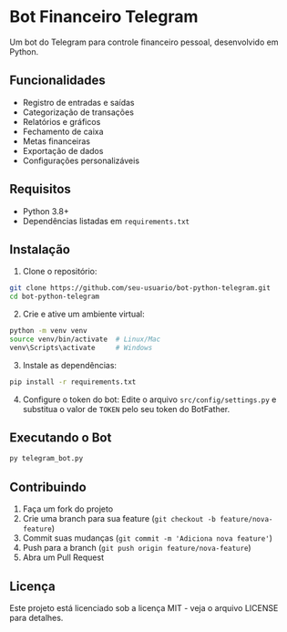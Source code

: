 # Bot Financeiro Telegram

Um bot do Telegram para controle financeiro pessoal, desenvolvido em Python.

## Funcionalidades

- Registro de entradas e saídas
- Categorização de transações
- Relatórios e gráficos
- Fechamento de caixa
- Metas financeiras
- Exportação de dados
- Configurações personalizáveis

## Requisitos

- Python 3.8+
- Dependências listadas em `requirements.txt`

## Instalação

1. Clone o repositório:
```bash
git clone https://github.com/seu-usuario/bot-python-telegram.git
cd bot-python-telegram
```

2. Crie e ative um ambiente virtual:
```bash
python -m venv venv
source venv/bin/activate  # Linux/Mac
venv\Scripts\activate     # Windows
```

3. Instale as dependências:
```bash
pip install -r requirements.txt
```

4. Configure o token do bot:
Edite o arquivo `src/config/settings.py` e substitua o valor de `TOKEN` pelo seu token do BotFather.

## Executando o Bot

```bash
py telegram_bot.py
```

## Contribuindo

1. Faça um fork do projeto
2. Crie uma branch para sua feature (`git checkout -b feature/nova-feature`)
3. Commit suas mudanças (`git commit -m 'Adiciona nova feature'`)
4. Push para a branch (`git push origin feature/nova-feature`)
5. Abra um Pull Request

## Licença

Este projeto está licenciado sob a licença MIT - veja o arquivo LICENSE para detalhes. 